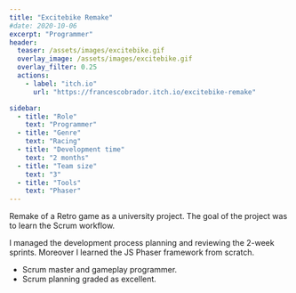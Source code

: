 ```yaml
---
title: "Excitebike Remake"
#date: 2020-10-06
excerpt: "Programmer"
header:
  teaser: /assets/images/excitebike.gif
  overlay_image: /assets/images/excitebike.gif
  overlay_filter: 0.25
  actions:
    - label: "itch.io"
      url: "https://francescobrador.itch.io/excitebike-remake"

sidebar:
  - title: "Role"
    text: "Programmer"
  - title: "Genre"
    text: "Racing"
  - title: "Development time"
    text: "2 months"
  - title: "Team size"
    text: "3"
  - title: "Tools"
    text: "Phaser"
---
```

Remake of a Retro game as a university project. The goal of the project was to learn the Scrum workflow. 

I managed the development process planning and reviewing the 2-week sprints. Moreover I learned the JS Phaser framework from scratch.

- Scrum master and gameplay programmer.
- Scrum planning graded as excellent.